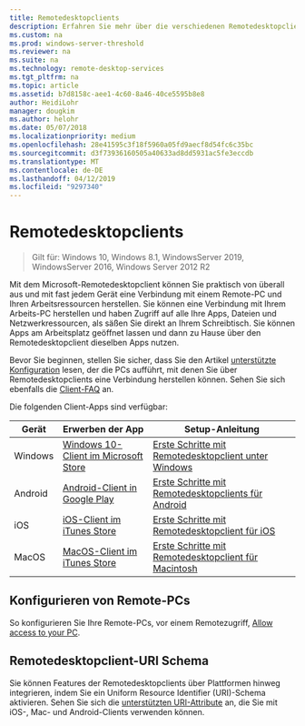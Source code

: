 ```yaml
---
title: Remotedesktopclients
description: Erfahren Sie mehr über die verschiedenen Remotedesktopclients, die für Ihre Geräte verfügbar sind
ms.custom: na
ms.prod: windows-server-threshold
ms.reviewer: na
ms.suite: na
ms.technology: remote-desktop-services
ms.tgt_pltfrm: na
ms.topic: article
ms.assetid: b7d8158c-aee1-4c60-8a46-40ce5595b8e8
author: HeidiLohr
manager: dougkim
ms.author: helohr
ms.date: 05/07/2018
ms.localizationpriority: medium
ms.openlocfilehash: 28e41595c3f18f5960a05fd9aecf8d54fc6c35bc
ms.sourcegitcommit: d3f73936160505a40633ad8dd5931ac5fe3eccdb
ms.translationtype: MT
ms.contentlocale: de-DE
ms.lasthandoff: 04/12/2019
ms.locfileid: "9297340"
---
```

# Remotedesktopclients

>Gilt für: Windows 10, Windows 8.1, WindowsServer 2019, WindowsServer 2016, Windows Server 2012 R2

Mit dem Microsoft-Remotedesktopclient können Sie praktisch von überall aus und mit fast jedem Gerät eine Verbindung mit einem Remote-PC und Ihren Arbeitsressourcen herstellen. Sie können eine Verbindung mit Ihrem Arbeits-PC herstellen und haben Zugriff auf alle Ihre Apps, Dateien und Netzwerkressourcen, als säßen Sie direkt an Ihrem Schreibtisch. Sie können Apps am Arbeitsplatz geöffnet lassen und dann zu Hause über den Remotedesktopclient dieselben Apps nutzen.

Bevor Sie beginnen, stellen Sie sicher, dass Sie den Artikel [unterstützte Konfiguration](remote-desktop-supported-config.md) lesen, der die PCs aufführt, mit denen Sie über Remotedesktopclients eine Verbindung herstellen können. Sehen Sie sich ebenfalls die [Client-FAQ](remote-desktop-client-faq.md) an.

Die folgenden Client-Apps sind verfügbar:

| Gerät   | Erwerben der App                                                                                                     | Setup-Anleitung                                                                |
|----------|-----------------------------------------------------------------------------------------------------------------|------------------------------------------------------------------------------------|
| Windows  | [Windows 10-Client im Microsoft Store](https://go.microsoft.com/fwlink/?LinkID=616709)                      | [Erste Schritte mit Remotedesktopclient unter Windows](windows.md)                |
| Android  | [Android-Client in Google Play](https://play.google.com/store/apps/details?id=com.microsoft.rdc.android)        | [Erste Schritte mit Remotedesktopclients für Android](remote-desktop-android.md) |
| iOS      | [iOS-Client im iTunes Store](https://itunes.apple.com/us/app/microsoft-remote-desktop/id714464092?mt=8)     | [Erste Schritte mit Remotedesktopclient für iOS](remote-desktop-ios.md)         |
| MacOS    | [MacOS-Client im iTunes Store](https://itunes.apple.com/us/app/microsoft-remote-desktop/id1295203466?mt=12) | [Erste Schritte mit Remotedesktopclient für Macintosh](remote-desktop-mac.md)         |


## Konfigurieren von Remote-PCs

So konfigurieren Sie Ihre Remote-PCs, vor einem Remotezugriff, [Allow access to your PC](remote-desktop-allow-access.md).

## Remotedesktopclient-URI Schema
Sie können Features der Remotedesktopclients über Plattformen hinweg integrieren, indem Sie ein Uniform Resource Identifier (URI)-Schema aktivieren. Sehen Sie sich die [unterstützten URI-Attribute](remote-desktop-uri.md) an, die Sie mit iOS-, Mac- und Android-Clients verwenden können.
